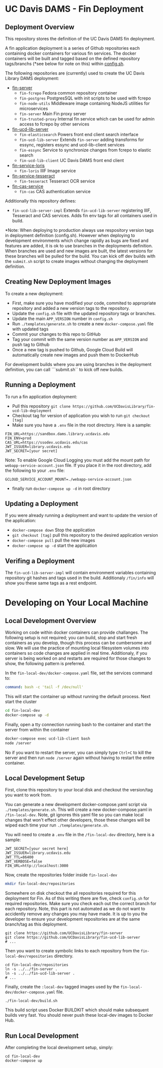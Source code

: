 

# UC Davis DAMS - Fin Deployment

## Deployment Overview

This repository stores the definition of the UC Davis DAMS fin deployment.

A fin application deployment is a series of Github repositories each containing 
docker containers for various fin services.  The docker containers will be built and tagged based on
the defined repository tags/branchs (*see below for note on this) within [config.sh](./config.sh).

The following repositories are (currently) used to create the UC Davis Library DAMS deployment:
  - [fin-server](https://github.com/UCDavisLibrary/fin-server)
    - `fin-fcrepo` Fedora common repository container
    - `fin-postgres` PostgresSQL with init scripts to be used with fcrepo
    - `fin-node-utils` Middleware image containing NodeJS utilities for microservices
    - `fin-server` Main Fin proxy server
    - `fin-trusted-proxy` Internal fin service which can be used for admin access to fcrepo by other services
  - [fin-ucd-lib-server](https://github.com/UCDavisLibrary/fin-ucd-lib-server)
    - `fin-elasticsearch` Powers front end client search interface
    - `fin-ucd-lib-server` Extends `fin-server` adding transforms for essync, registers essync and ucd-lib-client services
    - `fin-essync` Service to synchronize changes from fcrepo to elastic search
    - `fin-ucd-lib-client` UC Davis DAMS front end client
  - [fin-service-loris](https://github.com/UCDavisLibrary/fin-service-loris)
    - `fin-loris` IIIF Image service
  - [fin-service-tesseract](https://github.com/UCDavisLibrary/fin-service-tesseract)
    - `fin-tesseract` Tesseract OCR service
  - [fin-cas-service](https://github.com/UCDavisLibrary/fin-service-tesseract)
    - `fin-cas` CAS authentication service

Additionally this repository defines:
  - `fin-ucd-lib-server-impl` Extends `fin-ucd-lib-server` registering IIIF, Tesseract and CAS services.  Adds fin env tags for all containers used in build.

*Note: When deploying to production always use respository version tags in deployment definition (config.sh).  However when deploying to development environments which change rapidly as bugs are fixed and features are added, it is ok to use branches in the deployments definition.  When branches are used and new images are built, the latest versions for these branches will be pulled for the build.  You can kick off dev builds with the ```submit.sh``` script to create images without changing the deployment definition.

## Creating New Deployment Images

To create a new deployment:
  - First, make sure you have modified your code, commited to appropriate repository and added a new version tags to the repository.
  - Update the ```config.sh``` file with the updated repository tags or branches. 
  - Update the main ```APP_VERSION``` number in ```config.sh```
  - Run ```./templates/generate.sh``` to create a new ```docker-compose.yaml``` file with updated tags
  - Commit your changes to this repo to GitHub
  - Tag your commit with the same version number as `APP_VERSION` and push tag to Github
  - Once a new tag is pushed to Github, Google Cloud Build will automatically create new images and push them to DockerHub

For development builds where you are using branches in the deployment definition, you can call ```submit.sh`` to kick off new builds.

## Running a Deployment

To run a fin application deployment:
  - Pull this repository ```git clone https://github.com/UCDavisLibrary/fin-ucd-lib-deployment```
  - Checkout tag for version of application you wish to run ```git checkout [tag]```
  - Make sure you have a `.env` file in the root directory.  Here is a sample:

```
FIN_URL=https://sandbox.dams.library.ucdavis.edu
FIN_ENV=prod
CAS_URL=https://ssodev.ucdavis.edu/cas
JWT_ISSUER=library.ucdavis.edu
JWT_SECRET=[your secret]
```

Note: To enable Google Cloud Logging you must add the mount path for `webapp-service-account.json` file.  If you place it in the root directory, add the following to your `.env` file:

```
GCLOUD_SERVICE_ACCOUNT_MOUNT=./webapp-service-account.json
```

  - finally run ```docker-compose up -d``` in root directory

## Updating a Deployment

If you were already running a deployment and want to update the version of the application:

  - ```docker-compose down``` Stop the application
  - ```git checkout [tag]``` pull this repository to the desired application version
  - ```docker-compose pull``` pull the new images
  - ```docker-compose up -d``` start the application

## Verifing a Deployment

The ```fin-ucd-lib-server-impl``` will contain environment variables containing repository git hashes and tags used in the build.  Additionaly ```/fin/info``` will show you these same tags as a rest endpoint.

# Developing on Your Local Machine

## Local Development Overview

Working on code within docker containers can provide challanges.  The following setup is not required; you can build, stop and start fresh containers as you develop, though this process can be cumbersome and slow.  We will use the practice of mounting local filesystem volumes into containers so code changes are applied in real time.  Additionaly, if you server is being worked on and restarts are required for those changes to show, the following pattern is preferred. 

In the `fin-local-dev/docker-compose.yaml` file, set the services command to:

```yaml
command: bash -c 'tail -f /dev/null'
```

This will start the container up without running the default process.  Next start the cluster

```bash
cd fin-local-dev
docker-compose up -d
```

Finally, open a tty connection running bash to the container and start the server from within the container

```bash
docker-compose exec ucd-lib-client bash
node /server
```

No if you want to restart the server, you can simply type `Ctrl+C` to kill the server and then run `node /server` again without having to restart the entire container.

## Local Development Setup

First, clone this repository to your local disk and checkout the version/tag you want to work from.

You can generate a new development docker-compose.yaml script via `./templates/generate.sh`.  This will create a new docker-compose.yaml in `/fin-local-dev`.  Note, git ignores this yaml file so you can make local changes that won't effect other developers, those these changes will be wiped each time your run `./templates/generate.sh`.

You will need to create a `.env` file in the `/fin-local-dev` directory, here is a sample:

```.env
JWT_SECRET=[your secret here]
JWT_ISSUER=library.ucdavis.edu
JWT_TTL=86400
JWT_VERBOSE=false
FIN_URL=http://localhost:3000
```

Now, create the repositories folder inside `fin-local-dev`

```bash
mkdir fin-local-dev/repositories
```

Somewhere on disk checkout the all repositories required for this deployment for Fin.  As of this writing there are five, check `config.sh` for required repositories.  Make sure you check each out the correct branch for each repository.  Note, this part is not automated as we do not want to accidently remove any changes you may have made.  It is up to you the developer to ensure your development repositories are at the same branch/tag as this deployment.

```
git clone https://github.com/UCDavisLibrary/fin-server
git clone https://github.com/UCDavisLibrary/fin-ucd-lib-server
# ...
```

Then you want to create symbolic links to each repository from the `fin-local-dev/repositories` directory.

```
cd fin-local-dev/repositories
ln -s ../../fin-server .
ln -s ../../fin-ucd-lib-server .
# ...
```

Finally, create the `:local-dev` tagged images used by the `fin-local-dev/docker-compose.yaml` file.

```
./fin-local-dev/build.sh
```

This build script uses Docker BUILDKIT which should make subsequent builds very fast.  You should never push these local-dev images to Docker Hub.

## Run Local Development

After completing the local development setup, simply:

```
cd fin-local-dev
docker-compose up
```